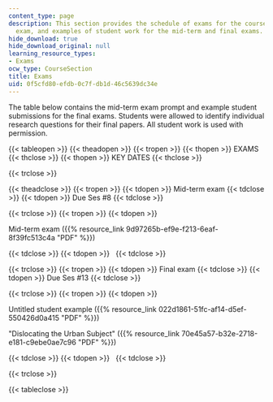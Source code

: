 ```yaml
---
content_type: page
description: This section provides the schedule of exams for the course, the mid-term
  exam, and examples of student work for the mid-term and final exams.
hide_download: true
hide_download_original: null
learning_resource_types:
- Exams
ocw_type: CourseSection
title: Exams
uid: 0f5cfd80-efdb-0c7f-db1d-46c5639dc34e
---
```


The table below contains the mid-term exam prompt and example student submissions for the final exams. Students were allowed to identify individual research questions for their final papers. All student work is used with permission.

{{< tableopen >}}
{{< theadopen >}}
{{< tropen >}}
{{< thopen >}}
EXAMS
{{< thclose >}}
{{< thopen >}}
KEY DATES
{{< thclose >}}

{{< trclose >}}

{{< theadclose >}}
{{< tropen >}}
{{< tdopen >}}
Mid-term exam
{{< tdclose >}}
{{< tdopen >}}
Due Ses #8
{{< tdclose >}}

{{< trclose >}}
{{< tropen >}}
{{< tdopen >}}


Mid-term exam ({{% resource_link 9d97265b-ef9e-f213-6eaf-8f39fc513c4a "PDF" %}})


{{< tdclose >}}
{{< tdopen >}}
 
{{< tdclose >}}

{{< trclose >}}
{{< tropen >}}
{{< tdopen >}}
Final exam
{{< tdclose >}}
{{< tdopen >}}
Due Ses #13
{{< tdclose >}}

{{< trclose >}}
{{< tropen >}}
{{< tdopen >}}


Untitled student example ({{% resource_link 022d1861-51fc-af14-d5ef-550426d0a415 "PDF" %}})

"Dislocating the Urban Subject" ({{% resource_link 70e45a57-b32e-2718-e181-c9ebe0ae7c96 "PDF" %}})


{{< tdclose >}}
{{< tdopen >}}
 
{{< tdclose >}}

{{< trclose >}}

{{< tableclose >}}